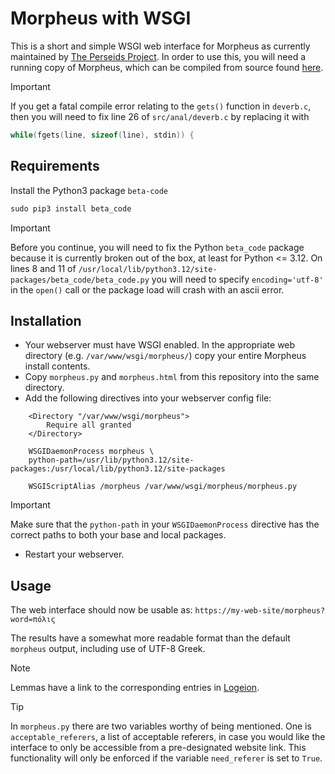 # Morpheus with WSGI

This is a short and simple WSGI web interface for Morpheus as currently maintained by [The Perseids Project](https://www.perseids.org/). In order to use this, you will need a running copy of Morpheus, which can be compiled from source found [here](https://github.com/perseids-tools/morpheus). 

>[!IMPORTANT]
>If you get a fatal compile error relating to the `gets()` function in `deverb.c`, then you will need to fix line 26 of `src/anal/deverb.c` by replacing it with
>
>```c
>while(fgets(line, sizeof(line), stdin)) {
>```

## Requirements

Install the Python3 package `beta-code`

```python
sudo pip3 install beta_code
```

>[!IMPORTANT]
>Before you continue, you will need to fix the Python `beta_code` package because it is currently broken out of the box, at least for Python <= 3.12. On lines 8 and 11 of `/usr/local/lib/python3.12/site-packages/beta_code/beta_code.py` you will need to specify `encoding='utf-8'` in the `open()` call or the package load will crash with an ascii error.

## Installation

 - Your webserver must have WSGI enabled. In the appropriate web directory (e.g. `/var/www/wsgi/morpheus/`) copy your entire Morpheus install contents.
 - Copy `morpheus.py` and `morpheus.html` from this repository into the same directory.
 - Add the following directives into your webserver config file:

```apacheconf
    <Directory "/var/www/wsgi/morpheus">
        Require all granted
    </Directory>

    WSGIDaemonProcess morpheus \
    python-path=/usr/lib/python3.12/site-packages:/usr/local/lib/python3.12/site-packages

    WSGIScriptAlias /morpheus /var/www/wsgi/morpheus/morpheus.py
```

>[!IMPORTANT]
>Make sure that the `python-path` in your `WSGIDaemonProcess` directive has the correct paths to both your base and local packages.

 - Restart your webserver.

## Usage

The web interface should now be usable as: `https://my-web-site/morpheus?word=πόλις`

The results have a somewhat more readable format than the default `morpheus` output, including use of UTF-8 Greek.

>[!NOTE]
>Lemmas have a link to the corresponding entries in [Logeion](https://logeion.uchicago.edu/).

>[!TIP]
>In `morpheus.py` there are two variables worthy of being mentioned. One is `acceptable_referers`, a list of acceptable referers, in case you would like the interface to only be accessible from a pre-designated website link. This functionality will only be enforced if the variable `need_referer` is set to `True`.
